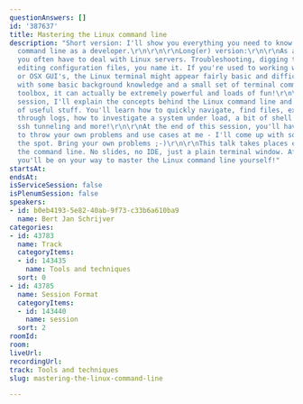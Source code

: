 ```yaml
---
questionAnswers: []
id: '387637'
title: Mastering the Linux command line
description: "Short version: I'll show you everything you need to know about the Linux
  command line as a developer.\r\n\r\n\r\nLong(er) version:\r\n\r\nAs a developer,
  you often have to deal with Linux servers. Troubleshooting, digging through logs,
  editing configuration files, you name it. If you're used to working with Windows
  or OSX GUI's, the Linux terminal might appear fairly basic and difficult to use.\r\n\r\nBut,
  with some basic background knowledge and a small set of terminal commands in your
  toolbox, it can actually be extremely powerful and loads of fun!\r\n\r\nIn this
  session, I'll explain the concepts behind the Linux command line and I'll demo loads
  of useful stuff. You'll learn how to quickly navigate, find files, examine and search
  through logs, how to investigate a system under load, a bit of shell scripting,
  ssh tunneling and more!\r\n\r\nAt the end of this session, you'll have the chance
  to throw your own problems and use cases at me - I'll come up with solutions on
  the spot. Bring your own problems ;-)\r\n\r\nThis talk takes places entirely in
  the command line. No slides, no IDE, just a plain terminal window. After this session,
  you'll be on your way to master the Linux command line yourself!"
startsAt: 
endsAt: 
isServiceSession: false
isPlenumSession: false
speakers:
- id: b0eb4193-5e82-40ab-9f73-c33b6a610ba9
  name: Bert Jan Schrijver
categories:
- id: 43783
  name: Track
  categoryItems:
  - id: 143435
    name: Tools and techniques
  sort: 0
- id: 43785
  name: Session Format
  categoryItems:
  - id: 143440
    name: session
  sort: 2
roomId: 
room: 
liveUrl: 
recordingUrl: 
track: Tools and techniques
slug: mastering-the-linux-command-line

---
```

